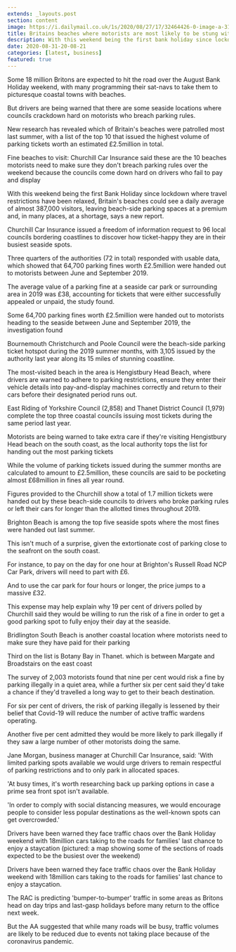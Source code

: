 ```yaml
---
extends: _layouts.post
section: content
image: https://i.dailymail.co.uk/1s/2020/08/27/17/32464426-0-image-a-31_1598546899894.jpg 
title: Britains beaches where motorists are most likely to be stung with parking fines 
description: With this weekend being the first bank holiday since lockdown where travel restrictions have been relaxed, many of the 18m Britons expected to hit the road are setting their sat-navs for beaches. 
date: 2020-08-31-20-08-21 
categories: [latest, business] 
featured: true 
--- 
```

Some 18 million Britons are expected to hit the road over the August Bank Holiday weekend, with many programming their sat-navs to take them to picturesque coastal towns with beaches.

But drivers are being warned that there are some seaside locations where councils crackdown hard on motorists who breach parking rules.

New research has revealed which of Britain's beaches were patrolled most last summer, with a list of the top 10 that issued the highest volume of parking tickets worth an estimated £2.5million in total. 

Fine beaches to visit: Churchill Car Insurance said these are the 10 beaches motorists need to make sure they don't breach parking rules over the weekend because the councils come down hard on drivers who fail to pay and display

With this weekend being the first Bank Holiday since lockdown where travel restrictions have been relaxed, Britain's beaches could see a daily average of almost 387,000 visitors, leaving beach-side parking spaces at a premium and, in many places, at a shortage, says a new report.

Churchill Car Insurance issued a freedom of information request to 96 local councils bordering coastlines to discover how ticket-happy they are in their busiest seaside spots.

Three quarters of the authorities (72 in total) responded with usable data, which showed that 64,700 parking fines worth £2.5million were handed out to motorists between June and September 2019.

The average value of a parking fine at a seaside car park or surrounding area in 2019 was £38, accounting for tickets that were either successfully appealed or unpaid, the study found. 

Some 64,700 parking fines worth £2.5million were handed out to motorists heading to the seaside between June and September 2019, the investigation found

Bournemouth Christchurch and Poole Council were the beach-side parking ticket hotspot during the 2019 summer months, with 3,105 issued by the authority last year along its 15 miles of stunning coastline.

The most-visited beach in the area is Hengistbury Head Beach, where drivers are warned to adhere to parking restrictions, ensure they enter their vehicle details into pay-and-display machines correctly and return to their cars before their designated period runs out.

East Riding of Yorkshire Council (2,858) and Thanet District Council (1,979) complete the top three coastal councils issuing most tickets during the same period last year.  

Motorists are being warned to take extra care if they're visiting Hengistbury Head beach on the south coast, as the local authority tops the list for handing out the most parking tickets

While the volume of parking tickets issued during the summer months are calculated to amount to £2.5million, these councils are said to be pocketing almost £68million in fines all year round.

Figures provided to the Churchill show a total of 1.7 million tickets were handed out by these beach-side councils to drivers who broke parking rules or left their cars for longer than the allotted times throughout 2019.

Brighton Beach is among the top five seaside spots where the most fines were handed out last summer. 

This isn't much of a surprise, given the extortionate cost of parking close to the seafront on the south coast. 

For instance, to pay on the day for one hour at Brighton's Russell Road NCP Car Park, drivers will need to part with £6.

And to use the car park for four hours or longer, the price jumps to a massive £32. 

This expense may help explain why 19 per cent of drivers polled by Churchill said they would be willing to run the risk of a fine in order to get a good parking spot to fully enjoy their day at the seaside.

Bridlington South Beach is another coastal location where motorists need to make sure they have paid for their parking

Third on the list is Botany Bay in Thanet. which is between Margate and Broadstairs on the east coast

The survey of 2,003 motorists found that nine per cent would risk a fine by parking illegally in a quiet area, while a further six per cent said they'd take a chance if they'd travelled a long way to get to their beach destination. 

For six per cent of drivers, the risk of parking illegally is lessened by their belief that Covid-19 will reduce the number of active traffic wardens operating. 

Another five per cent admitted they would be more likely to park illegally if they saw a large number of other motorists doing the same.

Jane Morgan, business manager at Churchill Car Insurance, said: 'With limited parking spots available we would urge drivers to remain respectful of parking restrictions and to only park in allocated spaces. 

'At busy times, it's worth researching back up parking options in case a prime sea front spot isn't available. 

'In order to comply with social distancing measures, we would encourage people to consider less popular destinations as the well-known spots can get overcrowded.'

Drivers have been warned they face traffic chaos over the Bank Holiday weekend with 18million cars taking to the roads for families' last chance to enjoy a staycation (pictured: a map showing some of the sections of roads expected to be the busiest over the weekend)

Drivers have been warned they face traffic chaos over the Bank Holiday weekend with 18million cars taking to the roads for families' last chance to enjoy a staycation.

The RAC is predicting 'bumper-to-bumper' traffic in some areas as Britons head on day trips and last-gasp holidays before many return to the office next week.

But the AA suggested that while many roads will be busy, traffic volumes are likely to be reduced due to events not taking place because of the coronavirus pandemic.

